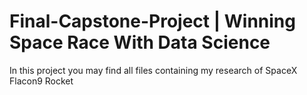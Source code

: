 # Final-Capstone-Project | Winning Space Race With Data Science
In this project you may find all files containing my research of SpaceX Flacon9 Rocket
